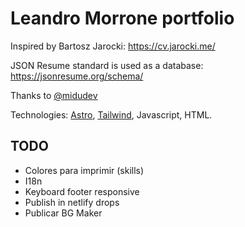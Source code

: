 # Leandro Morrone portfolio

Inspired by Bartosz Jarocki: https://cv.jarocki.me/

JSON Resume standard is used as a database: https://jsonresume.org/schema/

Thanks to [@midudev](https://www.youtube.com/@midulive)

Technologies: [Astro](https://astro.build/), [Tailwind](https://tailwindcss.com/), Javascript, HTML.

## TODO
- Colores para imprimir (skills)
- I18n
- Keyboard footer responsive
- Publish in netlify drops
- Publicar BG Maker

